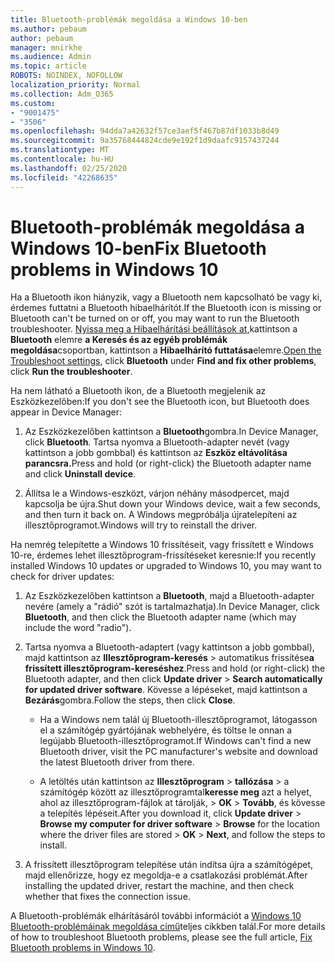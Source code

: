 ```yaml
---
title: Bluetooth-problémák megoldása a Windows 10-ben
ms.author: pebaum
author: pebaum
manager: mnirkhe
ms.audience: Admin
ms.topic: article
ROBOTS: NOINDEX, NOFOLLOW
localization_priority: Normal
ms.collection: Adm_O365
ms.custom:
- "9001475"
- "3506"
ms.openlocfilehash: 94dda7a42632f57ce3aef5f467b87df1033b8d49
ms.sourcegitcommit: 9a35768444824cde9e192f1d9daafc9157437244
ms.translationtype: MT
ms.contentlocale: hu-HU
ms.lasthandoff: 02/25/2020
ms.locfileid: "42268635"
---
```

# <a name="fix-bluetooth-problems-in-windows-10"></a><span data-ttu-id="a0a72-102">Bluetooth-problémák megoldása a Windows 10-ben</span><span class="sxs-lookup"><span data-stu-id="a0a72-102">Fix Bluetooth problems in Windows 10</span></span>

<span data-ttu-id="a0a72-103">Ha a Bluetooth ikon hiányzik, vagy a Bluetooth nem kapcsolható be vagy ki, érdemes futtatni a Bluetooth hibaelhárítót.</span><span class="sxs-lookup"><span data-stu-id="a0a72-103">If the Bluetooth icon is missing or Bluetooth can't be turned on or off, you may want to run the Bluetooth troubleshooter.</span></span> <span data-ttu-id="a0a72-104">[Nyissa meg a Hibaelhárítási beállítások at,](ms-settings:troubleshoot)kattintson a **Bluetooth** elemre **a Keresés és az egyéb problémák megoldása**csoportban, kattintson a **Hibaelhárító futtatása**elemre.</span><span class="sxs-lookup"><span data-stu-id="a0a72-104">[Open the Troubleshoot settings](ms-settings:troubleshoot), click **Bluetooth** under **Find and fix other problems**, click **Run the troubleshooter**.</span></span>

<span data-ttu-id="a0a72-105">Ha nem látható a Bluetooth ikon, de a Bluetooth megjelenik az Eszközkezelőben:</span><span class="sxs-lookup"><span data-stu-id="a0a72-105">If you don't see the Bluetooth icon, but Bluetooth does appear in Device Manager:</span></span>

1. <span data-ttu-id="a0a72-106">Az Eszközkezelőben kattintson a **Bluetooth**gombra.</span><span class="sxs-lookup"><span data-stu-id="a0a72-106">In Device Manager, click **Bluetooth**.</span></span> <span data-ttu-id="a0a72-107">Tartsa nyomva a Bluetooth-adapter nevét (vagy kattintson a jobb gombbal) és kattintson az **Eszköz eltávolítása parancsra.**</span><span class="sxs-lookup"><span data-stu-id="a0a72-107">Press and hold (or right-click) the Bluetooth adapter name and click **Uninstall device**.</span></span>

2. <span data-ttu-id="a0a72-108">Állítsa le a Windows-eszközt, várjon néhány másodpercet, majd kapcsolja be újra.</span><span class="sxs-lookup"><span data-stu-id="a0a72-108">Shut down your Windows device, wait a few seconds, and then turn it back on.</span></span> <span data-ttu-id="a0a72-109">A Windows megpróbálja újratelepíteni az illesztőprogramot.</span><span class="sxs-lookup"><span data-stu-id="a0a72-109">Windows will try to reinstall the driver.</span></span>

<span data-ttu-id="a0a72-110">Ha nemrég telepítette a Windows 10 frissítéseit, vagy frissített e Windows 10-re, érdemes lehet illesztőprogram-frissítéseket keresnie:</span><span class="sxs-lookup"><span data-stu-id="a0a72-110">If you recently installed Windows 10 updates or upgraded to Windows 10, you may want to check for driver updates:</span></span>

1. <span data-ttu-id="a0a72-111">Az Eszközkezelőben kattintson a **Bluetooth**, majd a Bluetooth-adapter nevére (amely a "rádió" szót is tartalmazhatja).</span><span class="sxs-lookup"><span data-stu-id="a0a72-111">In Device Manager, click **Bluetooth**, and then click the Bluetooth adapter name (which may include the word "radio").</span></span>

2. <span data-ttu-id="a0a72-112">Tartsa nyomva a Bluetooth-adaptert (vagy kattintson a jobb gombbal), majd kattintson az **Illesztőprogram-keresés** > automatikus frissítése**a frissített illesztőprogram-kereséshez**.</span><span class="sxs-lookup"><span data-stu-id="a0a72-112">Press and hold (or right-click) the Bluetooth adapter, and then click **Update driver** > **Search automatically for updated driver software**.</span></span> <span data-ttu-id="a0a72-113">Kövesse a lépéseket, majd kattintson a **Bezárás**gombra.</span><span class="sxs-lookup"><span data-stu-id="a0a72-113">Follow the steps, then click **Close**.</span></span>

      - <span data-ttu-id="a0a72-114">Ha a Windows nem talál új Bluetooth-illesztőprogramot, látogasson el a számítógép gyártójának webhelyére, és töltse le onnan a legújabb Bluetooth-illesztőprogramot.</span><span class="sxs-lookup"><span data-stu-id="a0a72-114">If Windows can't find a new Bluetooth driver, visit the PC manufacturer's website and download the latest Bluetooth driver from there.</span></span>

    - <span data-ttu-id="a0a72-115">A letöltés után kattintson az **Illesztőprogram** > **tallózása** > a számítógép között az illesztőprogramtal**keresse meg** azt a helyet, ahol az illesztőprogram-fájlok at tárolják, > **OK** > **Tovább**, és kövesse a telepítés lépéseit.</span><span class="sxs-lookup"><span data-stu-id="a0a72-115">After you download it, click **Update driver** > **Browse my computer for driver software** > **Browse** for the location where the driver files are stored > **OK** > **Next**, and follow the steps to install.</span></span>

3. <span data-ttu-id="a0a72-116">A frissített illesztőprogram telepítése után indítsa újra a számítógépet, majd ellenőrizze, hogy ez megoldja-e a csatlakozási problémát.</span><span class="sxs-lookup"><span data-stu-id="a0a72-116">After installing the updated driver, restart the machine, and then check whether that fixes the connection issue.</span></span>

<span data-ttu-id="a0a72-117">A Bluetooth-problémák elhárításáról további információt a [Windows 10 Bluetooth-problémáinak megoldása című](https://support.microsoft.com/help/14169/windows-10-fix-bluetooth-problems)teljes cikkben talál.</span><span class="sxs-lookup"><span data-stu-id="a0a72-117">For more details of how to troubleshoot Bluetooth problems, please see the full article, [Fix Bluetooth problems in Windows 10](https://support.microsoft.com/help/14169/windows-10-fix-bluetooth-problems).</span></span>
